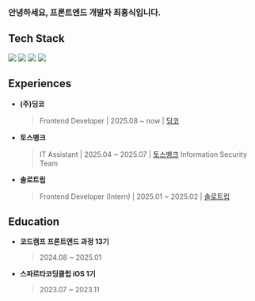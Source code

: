 ### 안녕하세요, 프론트엔드 개발자 최홍식입니다.

<h2>Tech Stack</h2>

<div>
  <img src="https://img.shields.io/badge/Javascript-F7DF1E?style=flat-square&logo=javascript&logoColor=white"/>
  <img src="https://img.shields.io/badge/Typescript-3178C6?style=flat-square&logo=typescript&logoColor=white"/>
  <img src="https://img.shields.io/badge/React-61DAFB?style=flat-square&logo=react&logoColor=white"/>
  <img src="https://img.shields.io/badge/Next.js-000000?style=flat-square&logo=nextdotjs&logoColor=white"/>
</div>

<h2>Experiences</h2>

- **(주)딩코**
  
  >Frontend Developer | 2025.08 ~ now | [딩코](https://codebootcamp.co.kr/)


- **토스뱅크**
  
  >IT Assistant | 2025.04 ~ 2025.07 | [토스뱅크](https://www.tossbank.com/) Information Security Team
  
- **솔로트립**

  >Frontend Developer (Intern) | 2025.01 ~ 2025.02 | [솔로트립](https://litt.ly/solotrip)

<h2>Education</h2>

- **코드캠프 프론트엔드 과정 13기**

  >2024.08 ~ 2025.01

- **스파르타코딩클럽 iOS 1기**

  >2023.07 ~ 2023.11


